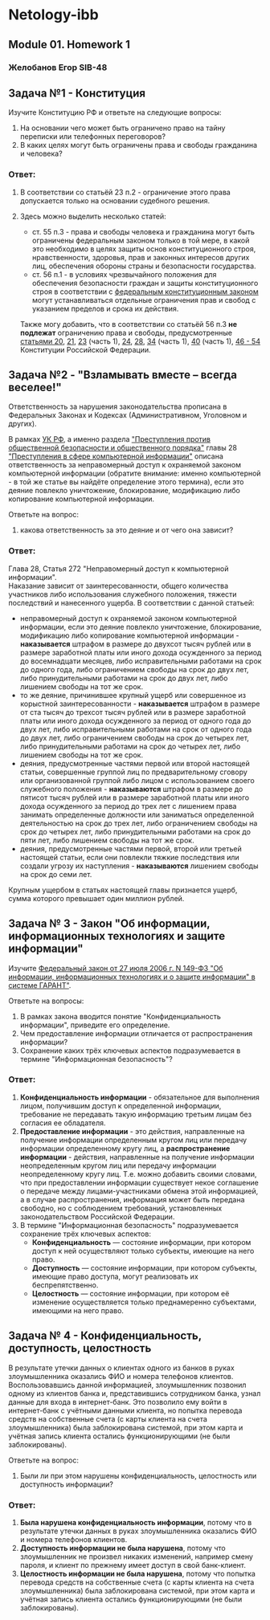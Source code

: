 # Netology-ibb
## Module 01. Homework 1
### Желобанов Егор SIB-48

## Задача №1 - Конституция

Изучите Конституцию РФ и ответьте на следующие вопросы:

1.  На основании чего может быть ограничено право на тайну переписки или телефонных переговоров?
2.  В каких целях могут быть ограничены права и свободы гражданина и человека?

### Ответ:
1. В соответствии со статьёй 23 п.2 - ограничение этого права допускается только на основании судебного решения.
2. Здесь можно выделить несколько статей:
	* ст. 55 п.3 - права и свободы  человека и гражданина могут быть ограничены федеральным законом только в той мере, в какой это необходимо в целях защиты основ конституционного строя, нравственности, здоровья, прав и законных интересов других лиц, обеспечения обороны страны и безопасности государства.
	* ст. 56 п.1 - в условиях чрезвычайного положения для обеспечения безопасности граждан и защиты конституционного строя в соответствии с [федеральным конституционным законом](https://ivo.garant.ru/#/document/12123122/entry/300) могут устанавливаться отдельные ограничения прав и свобод с указанием пределов и срока их действия.  

	Также могу добавить, что в соответствии со статьёй 56 п.3 **не подлежат** ограничению права и свободы, предусмотренные [статьями 20](https://ivo.garant.ru/#/document/10103000/entry/20), [21](https://ivo.garant.ru/#/document/10103000/entry/21), [23](https://ivo.garant.ru/#/document/10103000/entry/23) (часть 1), [24](https://ivo.garant.ru/#/document/10103000/entry/24), [28](https://ivo.garant.ru/#/document/10103000/entry/28), [34](https://ivo.garant.ru/#/document/10103000/entry/34) (часть 1), [40](https://ivo.garant.ru/#/document/10103000/entry/40) (часть 1), [46 - 54](https://ivo.garant.ru/#/document/10103000/entry/46) Конституции Российской Федерации.

## Задача №2 - "Взламывать вместе – всегда веселее!"

Ответственность за нарушения законодательства прописана в Федеральных Законах и Кодексах (Административном, Уголовном и других).

В рамках  [УК РФ](https://base.garant.ru/10108000/), а именно раздела  ["Преступления против общественной безопасности и общественного порядка"](https://base.garant.ru/10108000/d67615e380180e02ecd5ecde81a784be/)  главы 28  ["Преступления в сфере компьютерной информации"](https://base.garant.ru/10108000/42bb11d7291ec544e2ec2604179c0da1/)  описана ответственность за неправомерный доступ к охраняемой законом компьютерной информации (обратите внимание: именно компьютерной - в той же статье вы найдёте определение этого термина), если это деяние повлекло уничтожение, блокирование, модификацию либо копирование компьютерной информации.

Ответьте на вопрос:

1.  какова ответственность за это деяние и от чего она зависит?

### Ответ:

Глава 28, Статья 272 "Неправомерный доступ к компьютерной информации".  
Наказание зависит от заинтересованности, общего количества участников либо использования служебного положения, тяжести последствий и нанесенного ущерба.
В соответствии с данной статьей:
* неправомерный доступ  к охраняемой законом компьютерной информации, если это деяние повлекло уничтожение, блокирование, модификацию либо копирование компьютерной информации - **наказывается** штрафом в размере до двухсот тысяч рублей или в размере заработной платы или иного дохода осужденного за период до восемнадцати месяцев, либо исправительными работами на срок до одного года, либо ограничением свободы на срок до двух лет, либо принудительными работами на срок до двух лет, либо лишением свободы на тот же срок.
* то же деяние, причинившее крупный ущерб или совершенное из корыстной заинтересованности - **наказывается** штрафом в размере от ста тысяч до трехсот тысяч рублей или в размере заработной платы или иного дохода осужденного за период от одного года до двух лет, либо исправительными работами на срок от одного года до двух лет, либо ограничением свободы на срок до четырех лет, либо принудительными работами на срок до четырех лет, либо лишением свободы на тот же срок.
* деяния, предусмотренные  частями первой или второй настоящей статьи, совершенные группой лиц по предварительному сговору или организованной группой либо лицом с использованием своего служебного положения - **наказываются** штрафом в размере до пятисот тысяч рублей или в размере заработной платы или иного дохода осужденного за период до трех лет с лишением права занимать определенные должности или заниматься определенной деятельностью на срок до трех лет, либо ограничением свободы на срок до четырех лет, либо принудительными работами на срок до пяти лет, либо лишением свободы на тот же срок.
* деяния, предусмотренные частями первой, второй или третьей настоящей статьи, если они повлекли тяжкие последствия или создали угрозу их наступления - **наказываются** лишением свободы на срок до семи лет.

Крупным ущербом в статьях настоящей главы признается ущерб, сумма которого превышает один миллион рублей.

## Задача № 3 - Закон "Об информации, информационных технологиях и защите информации"

Изучите  [Федеральный закон от 27 июля 2006 г. N 149-ФЗ "Об информации, информационных технологиях и о защите информации" в системе ГАРАНТ"](https://base.garant.ru/12148555/).

Ответьте на вопросы:

1.  В рамках закона вводится понятие "Конфиденциальность информации", приведите его определение.
2.  Чем предоставление информации отличается от распространения информации?
3.  Сохранение каких трёх ключевых аспектов подразумевается в термине "Информационная безопасность"?

### Ответ:

1. **Конфиденциальность  информации** - обязательное для выполнения лицом, получившим доступ к определенной информации, требование не передавать такую информацию третьим лицам без согласия ее обладателя.
2. **Предоставление информации** - это действия, направленные на получение информации определенным кругом лиц или передачу информации определенному кругу лиц, а **распространение информации** - действия, направленные на получение информации неопределенным кругом лиц или передачу информации неопределенному кругу лиц. Т.е. можно добавить своими словами, что при предоставлении информации существует некое соглашение о передаче между лицами-участниками обмена этой информацией, а в случае распространения, информация может быть передана свободно, но с соблюдением требований, установленных законодательством Российской Федерации.
3. В термине "Информационная безопасность" подразумевается сохранение трёх ключевых аспектов:
	* **Конфиденциальность** — состояние информации, при котором доступ к ней осуществляют только субъекты, имеющие на него право.
	* **Доступность** — состояние информации, при котором субъекты, имеющие право доступа, могут реализовать их беспрепятственно.
	* **Целостность** — состояние информации, при котором её изменение осуществляется только преднамеренно субъектами, имеющими на него право.

## Задача № 4 - Конфиденциальность, доступность, целостность

В результате утечки данных о клиентах одного из банков в руках злоумышленника оказались ФИО и номера телефонов клиентов. Воспользовавшись данной информацией, злоумышленник позвонил одному из клиентов банка и, представившись сотрудником банка, узнал данные для входа в интернет-банк. Это позволило ему войти в интернет-банк с учётными данными клиента, но попытка перевода средств на собственные счета (с карты клиента на счета злоумышленника) была заблокирована системой, при этом карта и учётная запись клиента остались функционирующими (не были заблокированы).

Ответьте на вопрос:

1.  Были ли при этом нарушены конфиденциальность, целостность или доступность информации?

### Ответ:

1. **Была нарушена конфиденциальность информации**, потому что в результате утечки данных в руках злоумышленника оказались ФИО и номера телефонов клиентов.
2. **Доступность информации не была нарушена**, потому что злоумышленник не произвел никаких изменений, например смену пароля, и клиент по прежнему имеет доступ в свой банк-клиент.
3. **Целостность информации не была нарушена**, потому что попытка перевода средств на собственные счета (с карты клиента на счета злоумышленника) была заблокирована системой, при этом карта и учётная запись клиента остались функционирующими (не были заблокированы).
